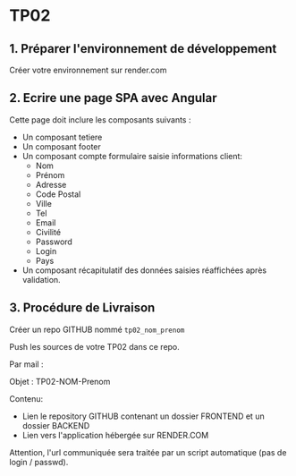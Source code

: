 # TP02

## 1. Préparer l'environnement de développement

Créer votre environnement sur render.com

## 2. Ecrire une page SPA avec Angular

Cette page doit inclure les composants suivants :

- Un composant tetiere
- Un composant footer
- Un composant compte formulaire saisie informations client:
  - Nom
  - Prénom
  - Adresse
  - Code Postal
  - Ville
  - Tel
  - Email
  - Civilité
  - Password
  - Login
  - Pays
- Un composant récapitulatif des données saisies réaffichées après validation.

## 3. Procédure de Livraison

Créer un repo GITHUB nommé `tp02_nom_prenom`

Push les sources de votre TP02 dans ce repo.

Par mail :

Objet : TP02-NOM-Prenom

Contenu:

- Lien le repository GITHUB contenant un dossier FRONTEND et un dossier BACKEND
- Lien vers l'application hébergée sur RENDER.COM

Attention, l'url communiquée sera traitée par un script automatique (pas de login / passwd).
